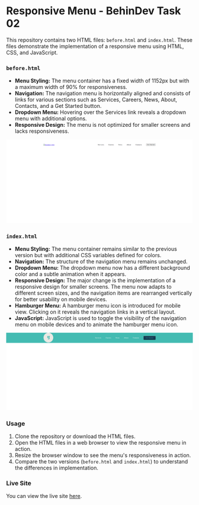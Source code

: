 # Responsive Menu - BehinDev Task 02

This repository contains two HTML files: `before.html` and `index.html`. These files demonstrate the implementation of a responsive menu using HTML, CSS, and JavaScript.

### `before.html`

- **Menu Styling:** The menu container has a fixed width of 1152px but with a maximum width of 90% for responsiveness.
- **Navigation:** The navigation menu is horizontally aligned and consists of links for various sections such as Services, Careers, News, About, Contacts, and a Get Started button.
- **Dropdown Menu:** Hovering over the Services link reveals a dropdown menu with additional options.
- **Responsive Design:** The menu is not optimized for smaller screens and lacks responsiveness.

![Before Image](./Screenshots/before.png)

### `index.html`

- **Menu Styling:** The menu container remains similar to the previous version but with additional CSS variables defined for colors.
- **Navigation:** The structure of the navigation menu remains unchanged.
- **Dropdown Menu:** The dropdown menu now has a different background color and a subtle animation when it appears.
- **Responsive Design:** The major change is the implementation of a responsive design for smaller screens. The menu now adapts to different screen sizes, and the navigation items are rearranged vertically for better usability on mobile devices.
- **Hamburger Menu:** A hamburger menu icon is introduced for mobile view. Clicking on it reveals the navigation links in a vertical layout.
- **JavaScript:** JavaScript is used to toggle the visibility of the navigation menu on mobile devices and to animate the hamburger menu icon.

![alt text](./Screenshots/after.png)

### Usage

1. Clone the repository or download the HTML files.
2. Open the HTML files in a web browser to view the responsive menu in action.
3. Resize the browser window to see the menu's responsiveness in action.
4. Compare the two versions (`before.html` and `index.html`) to understand the differences in implementation.

### Live Site

You can view the live site [here](https://tahabilalraza.github.io/BehinDev-task02-responsiveHeader/).


